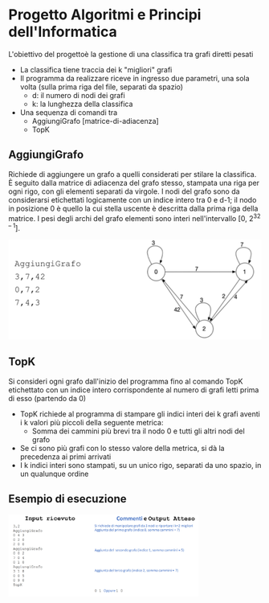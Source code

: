 # Progetto Algoritmi e Principi dell'Informatica

L'obiettivo del progettoè la gestione di una classifica tra grafi diretti pesati

* La classifica tiene traccia dei k "migliori" grafi
* Il programma da realizzare riceve in ingresso due parametri, una sola volta (sulla prima riga del file, separati da spazio)
  * d: il numero di nodi dei grafi
  * k: la lunghezza della classifica
* Una sequenza di comandi tra
  * AggiungiGrafo [matrice-di-adiacenza]
  * TopK

## AggiungiGrafo

Richiede di aggiungere un grafo a quelli considerati per stilare la classifica. È seguito dalla matrice di adiacenza del grafo stesso, stampata una riga per ogni rigo, con gli elementi separati da virgole.
I nodi del grafo sono da considerarsi etichettati logicamente con un indice intero tra 0 e d-1; il nodo in posizione 0 è quello la cui stella uscente è descritta dalla prima riga della matrice.
I pesi degli archi del grafo elementi sono interi nell'intervallo [0, 2<sup>32 – 1</sup>].

<img src="https://github.com/Alessandro-Mosconi/Progetto_AlgoritmiEPrincipiInformatica/blob/main/resources/AggiungiGrafo.png">

## TopK

Si consideri ogni grafo dall'inizio del programma fino al comando TopK
etichettato con un indice intero corrispondente al numero di grafi letti
prima di esso (partendo da 0)

* TopK richiede al programma di stampare gli indici interi dei k grafi
  aventi i k valori più piccoli della seguente metrica:
  * Somma dei cammini più brevi tra il nodo 0 e tutti gli altri nodi del grafo
* Se ci sono più grafi con lo stesso valore della metrica, si dà la
  precedenza ai primi arrivati
* I k indici interi sono stampati, su un unico rigo, separati da uno spazio,
  in un qualunque ordine

## Esempio di esecuzione

<img src="https://github.com/Alessandro-Mosconi/Progetto_AlgoritmiEPrincipiInformatica/blob/main/resources/EsempioEsecuzione.png" width=75% height=75%>

